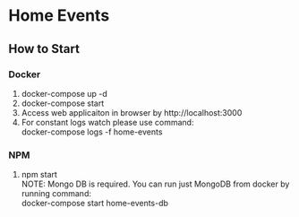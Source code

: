 # Home Events

## How to Start
### Docker
1. docker-compose up -d
2. docker-compose start
3. Access web applicaiton in browser by http://localhost:3000
4. For constant logs watch please use command:  
docker-compose logs -f home-events
### NPM
1. npm start  
NOTE: Mongo DB is required. You can run just MongoDB from docker by running command:  
docker-compose start home-events-db